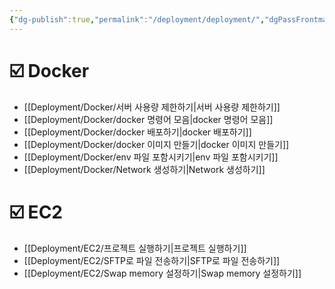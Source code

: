 ```yaml
---
{"dg-publish":true,"permalink":"/deployment/deployment/","dgPassFrontmatter":true,"noteIcon":"","created":"2024-11-05T19:20:03.700+09:00","updated":"2024-11-05T19:23:04.685+09:00"}
---
```



# ☑️ Docker
- [[Deployment/Docker/서버 사용량 제한하기\|서버 사용량 제한하기]]
- [[Deployment/Docker/docker 명령어 모음\|docker 명령어 모음]]
- [[Deployment/Docker/docker 배포하기\|docker 배포하기]]
- [[Deployment/Docker/docker 이미지 만들기\|docker 이미지 만들기]]
- [[Deployment/Docker/env 파일 포함시키기\|env 파일 포함시키기]]
- [[Deployment/Docker/Network 생성하기\|Network 생성하기]]

# ☑️ EC2
- [[Deployment/EC2/프로젝트 실행하기\|프로젝트 실행하기]]
- [[Deployment/EC2/SFTP로 파일 전송하기\|SFTP로 파일 전송하기]]
- [[Deployment/EC2/Swap memory 설정하기\|Swap memory 설정하기]]
